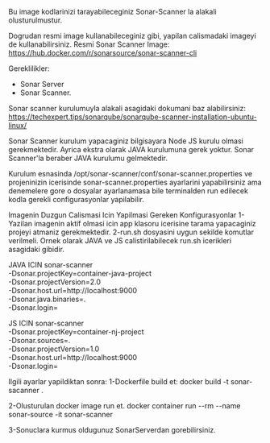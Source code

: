 Bu image kodlarinizi tarayabileceginiz Sonar-Scanner la alakali olusturulmustur.

Dogrudan resmi image kullanabileceginiz gibi, yapilan calismadaki imageyi de kullanabilirsiniz. 
Resmi Sonar Scanner Image: https://hub.docker.com/r/sonarsource/sonar-scanner-cli

Gereklilikler: 
- Sonar Server
- Sonar Scanner. 

Sonar scanner kurulumuyla alakali asagidaki dokumani baz alabilirsiniz: 
https://techexpert.tips/sonarqube/sonarqube-scanner-installation-ubuntu-linux/ 

Sonar Scanner kurulum yapacaginiz bilgisayara Node JS kurulu olmasi gerekmektedir. 
Ayrica ekstra olarak JAVA kurulumuna gerek yoktur. Sonar Scanner'la beraber JAVA kurulumu gelmektedir. 

Kurulum esnasinda /opt/sonar-scanner/conf/sonar-scanner.properties ve projeninizin icerisinde sonar-scanner.properties ayarlarini yapabilirsiniz ama denemelere gore o dosyalar ayarlanamasa bile terminalden run edilecek kodla gerekli configurasyonlar yapilabilir. 

Imagenin Duzgun Calismasi Icin Yapilmasi Gereken Konfigurasyonlar 
1-Yazilan imagenin aktif olmasi icin app klasoru icerisine tarama yapacaginiz projeyi atmaniz gerekmektedir. 
2-run.sh dosyasini uygun sekilde komutlar verilmeli. Ornek olarak JAVA ve JS calistirilabilecek run.sh icerikleri asagidaki gibidir. 

JAVA ICIN
sonar-scanner \
  -Dsonar.projectKey=container-java-project \
  -Dsonar.projectVersion=2.0 \
  -Dsonar.host.url=http://localhost:9000 \
  -Dsonar.java.binaries=. \
  -Dsonar.login=<sonarservardanalinacakcredential>

JS ICIN
sonar-scanner \
  -Dsonar.projectKey=container-nj-project \
  -Dsonar.sources=. \
  -Dsonar.projectVersion=1.0 \
  -Dsonar.host.url=http://localhost:9000 \
  -Dsonar.login=<sonarservardanalinacakcredential>

Ilgili ayarlar yapildiktan sonra:
1-Dockerfile build et: 
docker build -t sonar-sacanner .

2-Olusturulan docker image run et. 
docker container run --rm --name sonar-source -it sonar-scanner

3-Sonuclara kurmus oldugunuz SonarServerdan gorebilirsiniz. 
